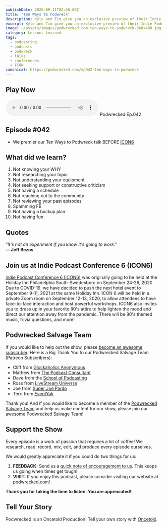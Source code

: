 ```yaml
---
publishDate: 2020-09-11T02:08:00Z
title: 'Ten Ways to Podwreck'
description: Kyle and Tim give you an exclusive preview of their Indie Podcast Conference 6 (ICON6) talks that explore the ten ways podcasters podwreck.
excerpt: Kyle and Tim give you an exclusive preview of their Indie Podcast Conference 6 (ICON6) talks that explore the ten ways podcasters podwreck.
image: ~/assets/images/podwrecked.com-ten-ways-to-podwreck-960x400.jpg
category: Lessons Learned
tags:
  - podcasting
  - podcasts
  - podwreck
  - talks
  - conferences
  - ICON
canonical: https://podwrecked.com/ep042-ten-ways-to-podwreck
---
```


## Play Now

<audio id="player" controls type="audio/mpeg" src="https://storage.googleapis.com/storage.oncetold.net/80000029/20800098/pw042-ten-ways-to-podwreck.mp3">Your browser does not support the audio element.</audio>
Podwrecked Ep.042

## Episode #042

- We premier our Ten Ways to Podwreck talk BEFORE <a href="https://www.indiepodcasters.com/indie-podcast-conference-6/" target="_blank">ICON6</a>

## What did we learn?

1. Not knowing your WHY
2. Not researching your topic
3. Not understanding your equipment
4. Not seeking support or constructive criticism
5. Not having a schedule
6. Not reaching out to the community
7. Not reviewing your past episodes
8. Spamming FB
9. Not having a backup plan
10. Not having fun

## Quotes

_"It's not an experiment if you know it's going to work."_<br />
**― Jeff Bezos**

## Join us at Indie Podcast Conference 6 (ICON6)

<a href="https://www.indiepodcasters.com/indie-podcast-conference-6/" target="_blank">Indie Podcast Conference 6 (ICON6)</a> was originally going to be held at the Holiday Inn Philadelphia South-Swedesboro on September 24-26, 2020. Due to COVID-19, we have decided to push the next hotel event to September 9-11, 2021 at the same Holiday Inn. ICON 6 will be held in a private Zoom room on September 12-13, 2020, to allow attendees to have face-to-face interaction and host powerful workshops. ICON6 also invites you to dress up in your favorite 80's attire to help lighten the mood and direct our attention away from the pandemic. There will be 80's themed music, trivia questions, and more!

## Podwrecked Salvage Team

If you would like to help out the show, please <a href="https://www.patreon.com/gagglepod" target="_blank">become an awesome subscriber</a>. Here is a Big Thank You to our Podwrecked Salvage Team (Patreon Subscribers):

- Cliff from <a href="#" target="_blank">Glockaholics Anonymous</a>
- Mathew from <a href="https://thepodcastconsultant.com/" target="_blank">The Podcast Consultant</a>
- Dave from the <a href="https://schoolofpodcasting.com/" target="_blank">School of Podcasting</a>
- Ross from <a href="https://livestreamuniverse.com/" target="_blank">LiveStream Universe</a>
- Joe from <a href="http://superjoepardo.com/" target="_blank">Super Joe Pardo</a>
- Terri from <a href="https://www.eventyak.com/" target="_blank">EventYak</a>

Thank you! And if you would like to become a member of the <a href="https://www.patreon.com/gagglepod" target="_blank">Podwrecked Salvage Team</a> and help us make content for our show, please join our awesome Podwrecked Salvage Team!

## Support the Show

Every episode is a work of passion that requires a lot of coffee! We research, read, record, mix, edit, and produce every episode ourselves.

We would greatly appreciate it if you could do two things for us:

1. **FEEDBACK:** Send us a <a href="mailto:podwrecked@gmail.com" target="_blank">quick note of encouragement to us</a>. This keeps us going when times get tough!
1. **VISIT:** If you enjoy this podcast, please consider visiting our website at <a href="https://podwrecked.com" target="_blank">podwrecked.com</a>!

**Thank you for taking the time to listen. You are appreciated!**

## Tell Your Story

Podwrecked is an Oncetold Production. Tell your own story with <a href="https://oncetold.us" target="_blank">Oncetold</a>.
